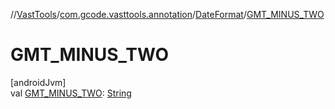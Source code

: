 //[VastTools](../../../index.md)/[com.gcode.vasttools.annotation](../index.md)/[DateFormat](index.md)/[GMT_MINUS_TWO](-g-m-t_-m-i-n-u-s_-t-w-o.md)

# GMT_MINUS_TWO

[androidJvm]\
val [GMT_MINUS_TWO](-g-m-t_-m-i-n-u-s_-t-w-o.md): [String](https://developer.android.com/reference/kotlin/java/lang/String.html)
